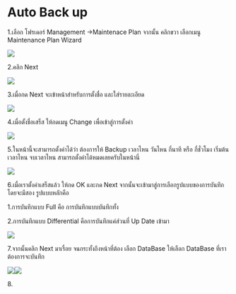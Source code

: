 # Auto Back up

1.เลือก โฟรเดอร์ Management  ->Maintenace Plan จากนั้น คลิกขวา เลือกเมนู Maintenance Plan Wizard&#x20;

![](<../../.gitbook/assets/image (31).png>)

2.คลิก Next&#x20;

![](<../../.gitbook/assets/image (11).png>)

3.เมื่อกด Next จะเข้าหน้าสำหรับการตั้งชื่อ และใส่รายละเอียด

![](<../../.gitbook/assets/image (43).png>)

4.เมื่อตั้งชื่อเสร็ส ให้กดเมนู Change เพื่อเข้าสู่การตั้งค่า

![](<../../.gitbook/assets/image (2).png>)

5.ในหน้านี้จะสามารถตั้งค่าได้ว่า ต้องการให้ Backup เวลาไหน วันไหน กี่นาที หรือ กี่ชั่วโมง เริ่มต้นเวลาไหน จบเวลาไหน สามารถตั้งค่าได้หมดเลยครับในหน้านี่

![](<../../.gitbook/assets/image (68).png>)

6.เมื่อเราตั้งค่าเสร็สแล้ว ให้กด OK และกด Next จากนั้นจะเข้ามาสู่การเลือกรูปแบบของการบันทึก โดยจะมีสอง รูปแบบหลักคือ

1.การบันทึกแบบ Full คือ การบันทึกแบบบันทึกทั้ง&#x20;

2.การบันทึกแบบ  Differential คือการบันทึกแค่ส่วนที่ Up Date เข้ามา&#x20;

![](<../../.gitbook/assets/image (59).png>)

7.จากนั้นคลิก Next มาเรื่อย จนกระทั้งถึงหน้าที่ต้อง เลือก DataBase ให้เลือก DataBase ที่เราต้องการจะบันทึก&#x20;

![](<../../.gitbook/assets/image (33).png>)![](<../../.gitbook/assets/image (8).png>)

8\.
